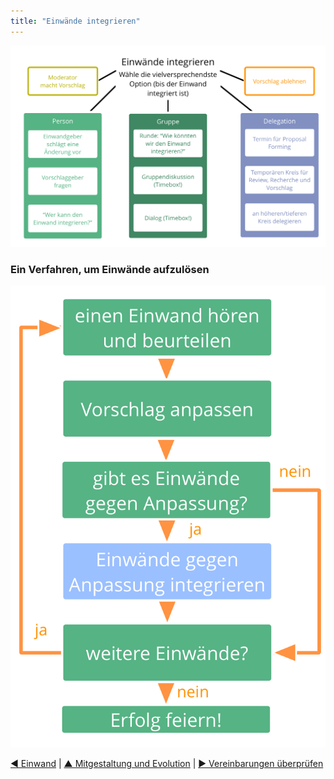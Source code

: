 ```yaml
---
title: "Einwände integrieren"
---
```



![inline,fit](img/agreements/resolve-objections.png)


### Ein Verfahren, um Einwände aufzulösen

![inline,fit](img/agreements/resolve-objections-process.png)

[&#9664; Einwand](objection.html) | [&#9650; Mitgestaltung und Evolution](co-creation-and-evolution.html) | [&#9654; Vereinbarungen überprüfen](evaluate-agreements.html)

